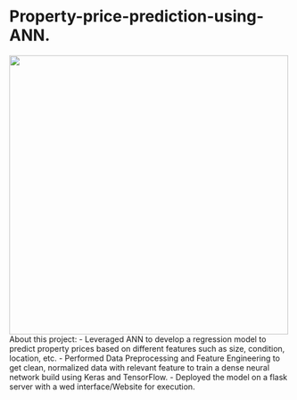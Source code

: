 # Property-price-prediction-using-ANN.
<a href = "https://github.com/KrishBakshi/Property-price-prediction-using-ANN">
<img src="https://static.vecteezy.com/system/resources/previews/013/699/452/non_2x/real-estate-building-and-home-property-logo-design-concept-illustration-vector.jpg" width="500"></a>
<br>
About this project:
  - Leveraged ANN to develop a regression model to predict property prices based on different features such as size, condition, location, etc.
  -  Performed Data Preprocessing and Feature Engineering to get clean, normalized data with relevant feature to train a dense neural network build using Keras and TensorFlow.
  - Deployed the model on a flask server with a wed interface/Website for execution.
